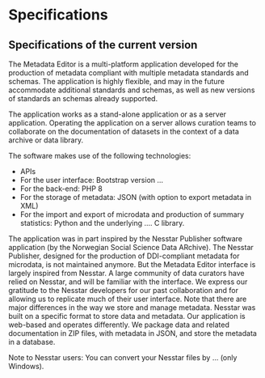 # Specifications

## Specifications of the current version

The Metadata Editor is a multi-platform application developed for the production of metadata compliant with multiple metadata standards and schemas. The application is highly flexible, and may in the future accommodate additional standards and schemas, as well as new versions of standards an schemas already supported.

The application works as a stand-alone application or as a server application. Operating the application on a server allows curation teams to collaborate on the documentation of datasets in the context of a data archive or data library. 

The software makes use of the following technologies:
- APIs
- For the user interface: Bootstrap version ...
- For the back-end: PHP 8
- For the storage of metadata: JSON (with option to export metadata in XML)
- For the import and export of microdata and production of summary statistics: Python and the underlying .... C library.  

The application was in part inspired by the Nesstar Publisher software application (by the Norwegian Social Science Data ARchive). The Nesstar Publisher, designed for the production of DDI-compliant metadata for microdata, is not maintained anymore. But the Metadata Editor interface is largely inspired from Nesstar. A large community of data curators have relied on Nesstar, and will be familiar with the interface. We express our gratitude to the Nesstar developers for our past collaboration and for allowing us to replicate much of their user interface. Note that there are major differences in the way we store and manage metadata. Nesstar was built on a specific format to store data and metadata. Our application is web-based and operates differently. We package data and related documentation in ZIP files, with metadata in JSON, and store the metadata in a database.

Note to Nesstar users: You can convert your Nesstar files by ... (only Windows).

